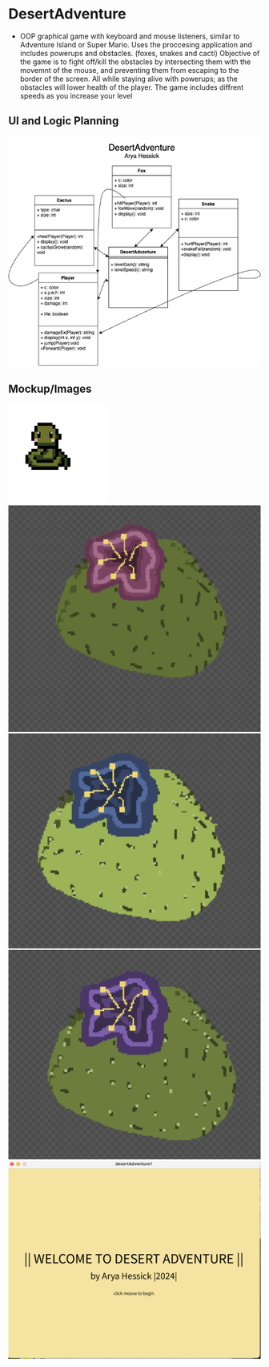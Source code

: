 # DesertAdventure
* OOP graphical game with keyboard and mouse listeners, similar to Adventure Island or Super Mario. Uses the proccesing application and includes powerups and obstacles. (foxes, snakes and cacti) Objective of the game is to fight off/kill the obstacles by intersecting them with the movemnt of the mouse, and preventing them from escaping to the border of the screen. All while staying alive with powerups; as the obstacles will lower health of the player. The game includes diffrent speeds as you increase your level

## UI and Logic Planning
<img src="https://github.com/Ahessick/Indopro/blob/main/images/DesertAdventure1.jpg?raw=true">

## Mockup/Images
<img src = "https://github.com/Ahessick/Indopro/blob/main/images/snake.png?raw=true">
<img src="https://github.com/Ahessick/Indopro/blob/main/images/cactus1.png?raw=true">
<img src="https://github.com/Ahessick/Indopro/blob/main/images/cactus2.png?raw=true">
<img src="https://github.com/Ahessick/Indopro/blob/main/images/cactus3.png?raw=true">
<img src="https://github.com/Ahessick/Indopro/blob/main/images/startscreen.png?raw=true">

















